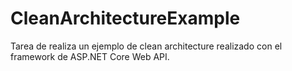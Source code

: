 # CleanArchitectureExample
Tarea de realiza un ejemplo de clean architecture realizado con el framework de ASP.NET Core Web API.
